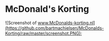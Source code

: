 # McDonald's Korting
![Screenshot of www.McDonalds-korting.nl](https://github.com/bartmachielsen/McDonalds-Korting/raw/master/screenshot.PNG);